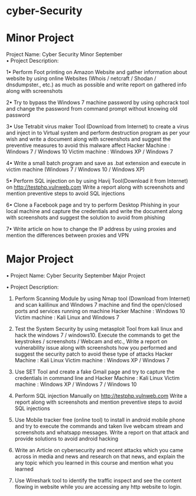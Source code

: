# cyber-Security
# Minor Project
Project Name: Cyber Security Minor September  
• Project Description:  

1• Perform Foot printing on Amazon Website and gather information about website by using online Websites (Whois / netcraft / Shodan / dnsdumpster., etc.) as much as possible and write report on gathered info along with screenshots 

2• Try to bypass the Windows 7 machine password by using ophcrack tool and change the password from command prompt without knowing old password 

3• Use Tetrabit virus maker Tool (Download from Internet) to create a virus and inject in to Virtual system and perform destruction program as per your wish and write a document along with screenshots and suggest the preventive measures to avoid this malware affect Hacker Machine : Windows 7 / Windows 10 Victim machine : Windows XP / Windows 7 

4• Write a small batch program and save as .bat extension and execute in victim machine (Windows 7 / Windows 10 / Windows XP) 

5• Perform SQL injection on by using Havij Tool(Download it from Internet) on http://testphp.vulnweb.com Write a report along with screenshots and mention preventive steps to avoid SQL injections 

6• Clone a Facebook page and try to perform Desktop Phishing in your local machine and capture the credentials and write the document along with screenshots and suggest the solution to avoid from phishing 

7• Write article on how to change the IP address by using proxies and mention the differences between proxies and VPN

# Major Project

• Project Name:
Cyber Security September Major Project

• Project Description:

1. Perform Scanning Module by using Nmap tool (Download from Internet) and scan kalilinux and Windows 7 machine and find the open/closed ports and services running on machine Hacker Machine : Windows 10
Victim machine : Kali Linux and Windows 7

2. Test the System Security by using metasploit Tool from kali linux and hack the windows 7 / windows10. Execute the commands to get the keystrokes / screenshots / Webcam and etc., Write a report on vulnerability issue along with screenshots how you performed and suggest the security patch to avoid these type of attacks
Hacker Machine : Kali Linux
Victim machine : Windows XP / Windows 7

3. Use SET Tool and create a fake Gmail page and try to capture the credentials in command line and
Hacker Machine : Kali Linux
Victim machine : Windows XP / Windows 7 / Windows 10

4. Perform SQL injection Manually on http://testphp.vulnweb.com Write a report along with
screenshots and mention preventive steps to avoid SQL injections
5. Use Mobile tracker free (online tool) to install in android mobile phone and try to execute the
commands and taken live webcam stream and screenshots and whatsapp messages. Write a
report on that attack and provide solutions to avoid android hacking
6. Write an Article on cybersecurity and recent attacks which you came across in media and news
and research on that news, and explain the any topic which you learned in this course and
mention what you learned
7. Use Wireshark tool to identify the traffic inspect and see the content flowing in website while
you are accessing any http website to login.
